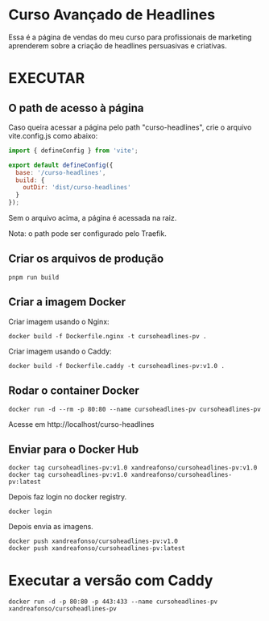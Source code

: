 # Curso Avançado de Headlines

Essa é a página de vendas do meu curso para profissionais de marketing aprenderem sobre a criação de headlines persuasivas e criativas.

# EXECUTAR

## O path de acesso à página

Caso queira acessar a página pelo path "curso-headlines", crie o arquivo vite.config.js como abaixo:

```javascript
import { defineConfig } from 'vite';

export default defineConfig({
  base: '/curso-headlines',
  build: {
    outDir: 'dist/curso-headlines'
  }
});
```

Sem o arquivo acima, a página é acessada na raiz.

Nota: o path pode ser configurado pelo Traefik.

## Criar os arquivos de produção

```shell
pnpm run build
```

## Criar a imagem Docker

Criar imagem usando o Nginx:

```shell
docker build -f Dockerfile.nginx -t cursoheadlines-pv .
```

Criar imagem usando o Caddy:

```shell
docker build -f Dockerfile.caddy -t cursoheadlines-pv:v1.0 .
```

## Rodar o container Docker

```shell
docker run -d --rm -p 80:80 --name cursoheadlines-pv cursoheadlines-pv
```

Acesse em http://localhost/curso-headlines

## Enviar para o Docker Hub

```shell
docker tag cursoheadlines-pv:v1.0 xandreafonso/cursoheadlines-pv:v1.0
docker tag cursoheadlines-pv:v1.0 xandreafonso/cursoheadlines-pv:latest
```

Depois faz login no docker registry.

```shell
docker login
```

Depois envia as imagens.

```shell
docker push xandreafonso/cursoheadlines-pv:v1.0
docker push xandreafonso/cursoheadlines-pv:latest
```

# Executar a versão com Caddy

```shell
docker run -d -p 80:80 -p 443:433 --name cursoheadlines-pv xandreafonso/cursoheadlines-pv
```
